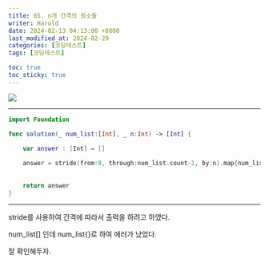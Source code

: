 ```yaml
---
title: 65. n개 간격의 원소들
writer: Harold
date: 2024-02-13 04:13:00 +0800
last_modified_at: 2024-02-29
categories: [코딩테스트]
tags: [코딩테스트]

toc: true
toc_sticky: true
---
```

![](https://velog.velcdn.com/images/haroldfromk/post/7fa43528-3881-4b90-864b-16060b2ff9f4/image.png)

---
```swift
import Foundation

func solution(_ num_list:[Int], _ n:Int) -> [Int] {
    
    var answer : [Int] = []

    answer = stride(from:0, through:num_list.count-1, by:n).map{num_list[$0]}
    
    
    return answer
}
```
---
stride를 사용하여 간격에 따라서 출력을 하려고 하였다.

num_list[] 인데 num_list{}로 하여 에러가 났었다.

잘 확인해두자.